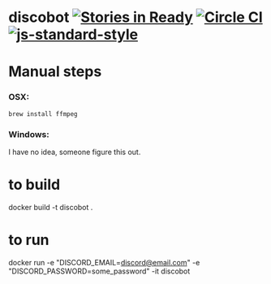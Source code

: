 # discobot [![Stories in Ready](https://badge.waffle.io/asdqwex/discobot.svg?label=ready&title=Ready)](http://waffle.io/asdqwex/discobot) [![Circle CI](https://circleci.com/gh/asdqwex/discobot.svg?style=svg)](https://circleci.com/gh/asdqwex/discobot) [![js-standard-style](https://img.shields.io/badge/code%20style-standard-brightgreen.svg)](http://standardjs.com/)

# Manual steps
### OSX:
`brew install ffmpeg`
### Windows:
I have no idea, someone figure this out.

# to build
docker build -t discobot .

# to run
docker run -e "DISCORD_EMAIL=discord@email.com" -e "DISCORD_PASSWORD=some_password" -it discobot
